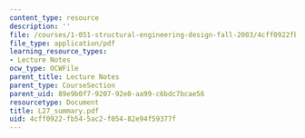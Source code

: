 ```yaml
---
content_type: resource
description: ''
file: /courses/1-051-structural-engineering-design-fall-2003/4cff0922fb545ac2f05482e94f59377f_L27_summary.pdf
file_type: application/pdf
learning_resource_types:
- Lecture Notes
ocw_type: OCWFile
parent_title: Lecture Notes
parent_type: CourseSection
parent_uid: 89e9b0f7-9207-92e0-aa99-c6bdc7bcae56
resourcetype: Document
title: L27_summary.pdf
uid: 4cff0922-fb54-5ac2-f054-82e94f59377f
---
```

